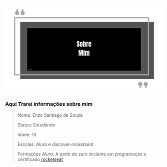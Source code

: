 ![a.](/imagens/Sobre%20Mim%20(1).png)
### Aqui Trarei informações sobre mim
> Nome: Enzo Santiago de Souza
> 
> Status: Estudando
>
> Idade: 13
>
> Escolas: *Alura* e discover-*rocketseat*
>
> Formações *Alura*: A partir do zero iniciante em programação e certificado [rocketseat](https://app.rocketseat.com.br/certificates/22e73632-d45e-4a22-b5b4-a319b1440d82)
